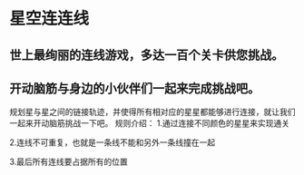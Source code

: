 # 星空连连线



## 世上最绚丽的连线游戏，多达一百个关卡供您挑战。
## 开动脑筋与身边的小伙伴们一起来完成挑战吧。



规划星与星之间的链接轨迹，并使得所有相对应的星星都能够进行连接，就让我们一起来开动脑筋挑战一下吧。
规则介绍：
1.通过连接不同颜色的星星来实现通关

2.连线不可重复，也就是一条线不能和另外一条线撞在一起

3.最后所有连线要占据所有的位置
